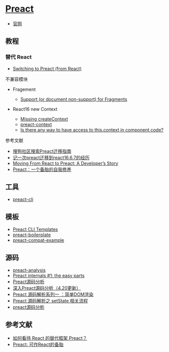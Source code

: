 # [Preact](https://github.com/preactjs/preact)

- [官网](https://preactjs.com/)

## 教程

### 替代 React

- [Switching to Preact (from React)](https://preactjs.com/guide/switching-to-preact)

不兼容模块

- Fragement

    - [Support (or document non-support) for Fragments](https://github.com/preactjs/preact/issues/946)

- React16 new Context

    - [Missing createContext](https://github.com/developit/preact-compat/issues/475)
    - [preact-context](https://github.com/valotas/preact-context/issues/30)
    - [Is there any way to have access to this.context in component code?](https://github.com/valotas/preact-context/issues/30)

参考文献

- [搜狗社区搜索Preact迁移指南](https://github.com/mopduan/team/issues/2)
- [记一次preact迁移到react16.6.7的经历](https://imweb.io/topic/5c55136fbaf81d795209492d)
- [Moving From React to Preact: A Developer’s Story](https://medium.com/bitcraft/moving-from-react-to-preact-a-developers-story-49994cfc56dc)
- [Preact：一个备胎的自我修养](https://juejin.im/post/5a0191f25188254de1699b0b)

## 工具

- [preact-cli](https://github.com/preactjs/preact-cli)

## 模板

- [Preact CLI Templates](https://github.com/preactjs-templates)
- [preact-boilerplate](https://github.com/developit/preact-boilerplate)
- [preact-compat-example](https://github.com/developit/preact-compat-example/)

## 源码

- [preact-analysis](https://github.com/sinkmind/preact-analysis)
- [Preact internals #1: the easy parts](https://medium.com/@asolove/preact-internals-1-the-easy-parts-3a081fa36205)
- [Preact源码分析](https://bengbu-yuezhang.github.io/2019/04/06/preact%E6%BA%90%E7%A0%81%E5%88%86%E6%9E%90/)
- [深入Preact源码分析（4.20更新）](https://juejin.im/post/5ad31130f265da239c7bcd4f)
- [Preact 源码解析系列一 ：简单DOM渲染](https://imweb.io/topic/59af55632e5d70363eedbe8a)
- [Preact 源码解析之 setState 相关流程](https://shiningdan.github.io/2017/09/23/Preact-%E6%BA%90%E7%A0%81%E8%A7%A3%E6%9E%90%E5%85%B6%E4%B8%80/)
- [preact源码分析](http://www.fwheart.club/2018/11/28/preact%E6%BA%90%E7%A0%81%E5%88%86%E6%9E%90/)

## 参考文献

- [如何看待 React 的替代框架 Preact？](https://www.zhihu.com/question/65479147)
- [Preact: 可作React的备胎](https://zhuanlan.zhihu.com/p/29157534)
